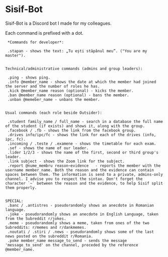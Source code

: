 # Sisif-Bot
Sisif-Bot is a Discord bot I made for my colleagues. 

Each command is prefixed with a dot.


     *Commands for developer*:

     .stapan - shows the text: „Tu ești stăpânul meu”. ("You are my master").


    Technical/administrative commands (admins and group leaders):

     .ping - shows ping.
     .info @member_name - shows the date at which the member had joined the server and the number of roles he has.
     .kick @member_name reason (optional) - kicks the member.
     .ban @member_name reason (optional) - bans the member.
     .unban @memeber_name - unbans the member.


    Usual commands (each role beside Outsider):

     .student family_name / full_name - search in a database the full name of the student (if exists) and shows it, along with the group.
     .facebook / .fb - shows the link from the facebook group.
     .drives info/ipc/fc - shows the link for each of the drives (info, ipc, fc).
     .incoming / .teste / .examene - shows the timetable for each exam.
     .sef - shows the name of our leader.
     .lider 1/2/3 - shows the name of the first, second or third group's leader.
     .link subject - shows the Zoom link for the subject.
     .report @nume_membru reason~evidence   - reports the member with the username member_name. Both the reason and the evidence can contain spaces between them. The information is send to a private, admins-only channel. I advise you to respect the sintax. Don't forget the character `~` between the reason and the evidence, to help Sisif split them properly.


    SPECIAL:
     .banc / .antistres - pseudorandomly shows an anecdote in Romanian language. 
     .joke - pseudorandomly shows an anecdote in English Language, taken from the Subreddit r/jokes. 
     .meme - pseudorandomly shows a meme, taken from ones of the two Subreddits: r/memes and r/dankmemes. 
     .noutati / .stiri / .news - pseudorandomly shows some of the last news posted on the subreddit r/Romania. 
     .poke member_name message_to_send - sends the message 'message_to_send' on the channel, preceded by the reference @member_name. 
